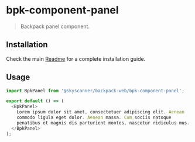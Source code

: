 # bpk-component-panel

> Backpack panel component.

## Installation

Check the main [Readme](https://github.com/skyscanner/backpack#usage) for a complete installation guide.

## Usage

```js
import BpkPanel from '@skyscanner/backpack-web/bpk-component-panel';

export default () => (
  <BpkPanel>
    Lorem ipsum dolor sit amet, consectetuer adipiscing elit. Aenean
    commodo ligula eget dolor. Aenean massa. Cum sociis natoque
    penatibus et magnis dis parturient montes, nascetur ridiculus mus.
  </BpkPanel>
);
```